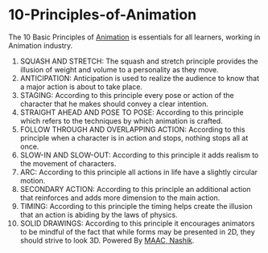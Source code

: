 # 10-Principles-of-Animation
The 10 Basic Principles of <a href="http://animationinnashik.com/3d-animation-courses-ad3d-edge.html">Animation</a> is essentials for all learners, working in Animation industry. 
1. SQUASH AND STRETCH: The squash and stretch principle provides the illusion of weight and volume to a personality as they move. 
2.  ANTICIPATION: Anticipation is used to realize the audience to know that a major action is about to take place. 
3. STAGING:  According to this principle every pose or action of the character that he makes should convey a clear intention.
 4. STRAIGHT AHEAD AND POSE TO POSE: According to this principle which refers to the techniques by which animation is crafted. 
5. FOLLOW THROUGH AND OVERLAPPING ACTION:  According to this principle when a character is in action and stops, nothing stops all at once. 
6. SLOW-IN AND SLOW-OUT: According to this principle it adds realism to the movement of characters. 
7. ARC:  According to this principle all actions in life have a slightly circular motion. 
8. SECONDARY ACTION: According to this principle an additional action that reinforces and adds more dimension to the main action. 
9. TIMING: According to this principle the timing helps create the illusion that an action is abiding by the laws of physics. 
10. SOLID DRAWINGS: According to this principle it encourages animators to be mindful of the fact that while forms may be presented in 2D, they should strive to look 3D. 
Powered By <a href="http://animationinnashik.com">MAAC, Nashik</a>.

